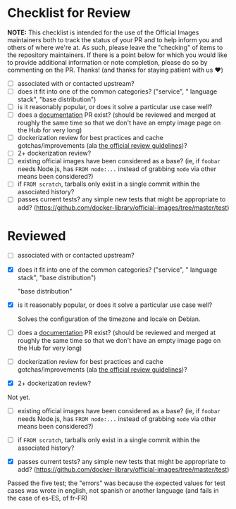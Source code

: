 # Checklist for Review

**NOTE:** This checklist is intended for the use of the Official Images
maintainers both to track the status of your PR and to help inform you
and others of where we're at. As such, please leave the "checking" of
items to the repository maintainers. If there is a point below for
which you would like to provide additional information or note
completion, please do so by commenting on the PR. Thanks! (and thanks
for staying patient with us :heart:)

-	[ ] associated with or contacted upstream?
-	[ ] does it fit into one of the common categories? ("service", "
language stack", "base distribution")
-	[ ] is it reasonably popular, or does it solve a particular use
case well?
-	[ ] does a [documentation](https://github.com/docker-library/docs/blob/master/README.md)
PR exist? (should be reviewed and merged at roughly the same time so
that we don't have an empty image page on the Hub for very long)
-	[ ] dockerization review for best practices and cache
gotchas/improvements (ala [the official review guidelines](https://github.com/docker-library/official-images/blob/master/README.md#review-guidelines))?
-	[ ] 2+ dockerization review?
-	[ ] existing official images have been considered as a base?
(ie, if `foobar` needs Node.js, has `FROM node:...` instead of grabbing
`node` via other means been considered?)
-	[ ] if `FROM scratch`, tarballs only exist in a single commit within
 the associated history?
-	[ ] passes current tests? any simple new tests that might be
appropriate to add?
(https://github.com/docker-library/official-images/tree/master/test)

# Reviewed

-	[ ] associated with or contacted upstream?
-	[X] does it fit into one of the common categories? ("service", "
language stack", "base distribution")

    "base distribution"

-	[X] is it reasonably popular, or does it solve a particular use
case well?

    Solves the configuration of the timezone and locale on Debian.

-	[ ] does a [documentation](https://github.com/docker-library/docs/blob/master/README.md)
PR exist? (should be reviewed and merged at roughly the same time so
that we don't have an empty image page on the Hub for very long)

-	[ ] dockerization review for best practices and cache
gotchas/improvements (ala [the official review guidelines](https://github.com/docker-library/official-images/blob/master/README.md#review-guidelines))?

-	[X] 2+ dockerization review?

Not yet.

-	[ ] existing official images have been considered as a base?
(ie, if `foobar` needs Node.js, has `FROM node:...` instead of grabbing
`node` via other means been considered?)

-	[ ] if `FROM scratch`, tarballs only exist in a single commit within
 the associated history?
-	[X] passes current tests? any simple new tests that might be
appropriate to add?
(https://github.com/docker-library/official-images/tree/master/test)

Passed the five test; the "errors" was because the expected values for
test cases was wrote in english, not spanish or another language (and
fails in the case of es-ES, of fr-FR)
